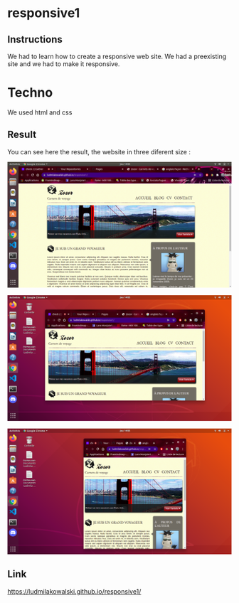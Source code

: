 # responsive1

## Instructions

We had to learn how to create a responsive web site. We had a preexisting site and we had to make it responsive. 

# Techno

We used html and css

## Result

You can see here the result, the website in three diferent size : 

![Image](./images/big.png)

![Image](./images/med.png)

![Image](./images/small.png)

## Link 

https://ludmilakowalski.github.io/responsive1/
